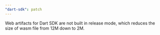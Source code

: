 ```yaml
---
"dart-sdk": patch
---
```


Web artifacts for Dart SDK are not built in release mode, which reduces the size of wasm file from 12M down to 2M.

